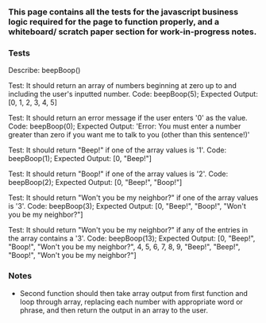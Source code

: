 ### This page contains all the tests for the javascript business logic required for the page to function properly, and a whiteboard/ scratch paper section for work-in-progress notes.

### Tests

Describe: beepBoop()

Test: It should return an array of numbers beginning at zero up to and including the user's inputted number.
Code: beepBoop(5);
Expected Output: [0, 1, 2, 3, 4, 5]

Test: It should return an error message if the user enters '0' as the value.
Code: beepBoop(0);
Expected Output: 'Error: You must enter a number greater than zero if you want me to talk to you (other than this sentence!)'


Test: It should return "Beep!" if one of the array values is '1'.
Code: beepBoop(1);
Expected Output: [0, "Beep!"]

Test: It should return "Boop!" if one of the array values is '2'.
Code: beepBoop(2);
Expected Output: [0, "Beep!", "Boop!"]

Test: It should return "Won't you be my neighbor?" if one of the array values is '3'.
Code: beepBoop(3);
Expected Output: [0, "Beep!", "Boop!", "Won't you be my neighbor?"]

Test: It should return "Won't you be my neighbor?" if any of the entries in the array contains a '3'.
Code: beepBoop(13);
Expected Output: [0, "Beep!", "Boop!", "Won't you be my neighbor?", 4, 5, 6, 7, 8, 9, "Beep!", "Beep!", "Boop!", "Won't you be my neighbor?"]


### Notes



- Second function should then take array output from first function and loop through array, replacing each number with appropriate word or phrase, and then return the output in an array to the user.